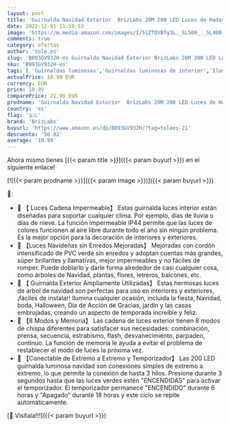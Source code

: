 ```yaml
---
layout: post
title: 'Guirnalda Navidad Exterior  BrizLabs 20M 200 LED Luces de Hadas Interior Impermeable 8 Modos Árbol de Navidad Cable Verde Decorativas para Fiesta Boda Casa Habitación Patio Jardín  Blanco Frío'
date: 2022-12-01 11:19:53
image: 'https://m.media-amazon.com/images/I/51ZTQVBfg3L._SL500_._SL400_.jpg'
comments: true
category: ofertas
author: 'tole.es'
slug: 'B093GV932H-es Guirnalda Navidad Exterior BrizLabs 20M 200 LED Luces de...'
sku: 'B093GV932H-es'
tags: [ 'Guirnaldas luminosas','Guirnaldas luminosas de interior','Iluminación','brizlabs','navidad','🇪🇸', ]
actualPrice: 10.99 EUR
currency: EUR
price: 10.99
comparePrice: 21.99 EUR
prodname: 'Guirnalda Navidad Exterior  BrizLabs 20M 200 LED Luces de Hadas Interior Impermeable 8 Modos Árbol de Navidad Cable Verde Decorativas para Fiesta Boda Casa Habitación Patio Jardín  Blanco Frío'
country: 'es'
flag: '🇪🇸'
brand: 'BrizLabs'
buyurl: 'https://www.amazon.es/dp/B093GV932H/?tag=tolees-21'
descuento: '50.02'
average: '10.99'
---
```


Ahora mismo tienes [{{< param title >}}]({{< param buyurl >}}) en el siguiente enlace!

[![{{< param prodname >}}]({{< param image >}})]({{< param buyurl >}})

🔎:

- 🎄 【 Luces Cadena Impermeable】 Estas guirnalda luces interior están diseñadas para soportar cualquier clima. Por ejemplo, días de lluvia o días de nieve. La función impermeable IP44 permite que las luces de colores funcionen al aire libre durante todo el año sin ningún problema. Es la mejor opción para la decoración de interiores y exteriores.
- 🎄 【Luces Navideñas sin Enredos Mejoradas】 Mejoradas con cordón intensificado de PVC verde sin enredos y adoptan cuentas más grandes, súper brillantes y llamativas, mejor impermeables y no fáciles de romper. Puede doblarlo y darle forma alrededor de casi cualquier cosa, como árboles de Navidad, plantas, flores, letreros, balcones, etc.
- 🎄 【 Guirnalda Exterior Ampliamente Utilizadas】 Estas hermosas luces de arbol de navidad son perfectas para uso en interiores y exteriores, ¡fáciles de instalar! Ilumina cualquier ocasión, incluida la fiesta, Navidad, boda, Halloween, Día de Acción de Gracias, jardín y las casas embrujadas, creando un aspecto de temporada increíble y feliz.
- 🎄 【8 Modos y Memoria】 Las cadena de luces exterior tienen 8 modos de chispa diferentes para satisfacer sus necesidades: combinación, prensa, secuencia, estrabismo, flash, desvanecimiento, parpadeo, continuo. La función de memoria le ayuda a evitar el problema de restablecer el modo de luces la próxima vez.
- 🎄 【Conectable de Extremo a Extremo y Temporizador】 Las 200 LED guirnalda luminosa navidad son conexiones simples de extremo a extremo, lo que permite la conexión de hasta 3 hilos. Presione durante 3 segundos hasta que las luces verdes estén "ENCENDIDAS" para activar el temporizador. El temporizador permanece "ENCENDIDO" durante 6 horas y "Apagado" durante 18 horas y este ciclo se repite automáticamente.

[🛒 Visítala!!!]({{< param buyurl >}})
